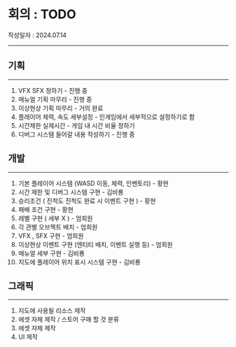 # 회의 : TODO

작성일자 :  2024.07.14

---

## 기획

---

1. VFX SFX 정하기 - 진행 중
2. 매뉴얼 기획 마무리 - 진행 중
3. 이상현상 기획 마무리 - 거의 완료
4. 플레이어 체력, 속도 세부설정 - 인게임에서 세부적으로 설정하기로 함
5. 시간제한 실제시간 - 게임 내 시간 비율 정하기
6. 디버그 시스템 들어갈 내용 작성하기 - 진행 중

## 개발

---

1. 기본 플레이어 시스템  (WASD 이동, 체력, 인벤토리) - 황현
2. 시간 제한 및 디버그 시스템 구현 - 김비룡
3. 승리조건 ( 진척도 진척도 완료 시 이벤트 구현 ) - 황현
4. 패배 조건 구현 - 황현
5. 레벨 구현 ( 세부 X ) - 엄희원
6. 각 관별 오브젝트 배치 - 엄희원
7. VFX , SFX 구현 - 엄희원
8. 이상현상 이벤트 구현 (엔티티 배치, 이벤트 실행 등) - 엄희원
9. 매뉴얼 세부 구현 - 김비룡
10. 지도에 플레이어 위치 표시 시스템 구현 - 김비룡

## 그래픽

---

1. 지도에 사용될 리소스 제작
2. 에셋 자체 제작 / 스토어 구매 할 것 분류
3. 에셋 자체 제작
4. UI 제작